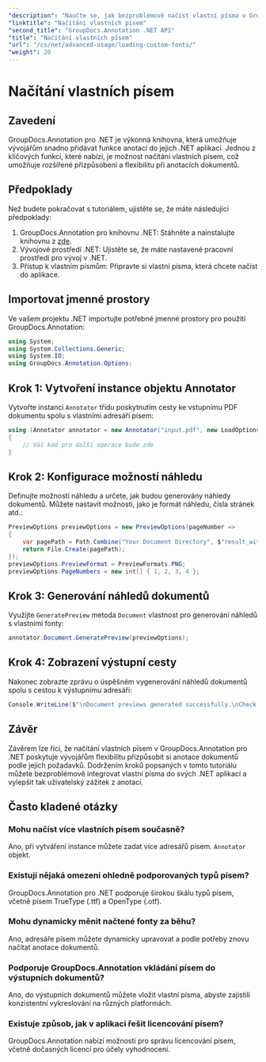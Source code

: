```yaml
---
"description": "Naučte se, jak bezproblémově načíst vlastní písma v GroupDocs.Annotation pro .NET a vylepšit tak anotaci dokumentů. Postupujte podle našich podrobných pokynů pro snadnou integraci."
"linktitle": "Načítání vlastních písem"
"second_title": "GroupDocs.Annotation .NET API"
"title": "Načítání vlastních písem"
"url": "/cs/net/advanced-usage/loading-custom-fonts/"
"weight": 20
---
```


# Načítání vlastních písem

## Zavedení
GroupDocs.Annotation pro .NET je výkonná knihovna, která umožňuje vývojářům snadno přidávat funkce anotací do jejich .NET aplikací. Jednou z klíčových funkcí, které nabízí, je možnost načítání vlastních písem, což umožňuje rozšířené přizpůsobení a flexibilitu při anotacích dokumentů.
## Předpoklady
Než budete pokračovat s tutoriálem, ujistěte se, že máte následující předpoklady:
1. GroupDocs.Annotation pro knihovnu .NET: Stáhněte a nainstalujte knihovnu z [zde](https://releases.groupdocs.com/annotation/net/).
2. Vývojové prostředí .NET: Ujistěte se, že máte nastavené pracovní prostředí pro vývoj v .NET.
3. Přístup k vlastním písmům: Připravte si vlastní písma, která chcete načíst do aplikace.

## Importovat jmenné prostory
Ve vašem projektu .NET importujte potřebné jmenné prostory pro použití GroupDocs.Annotation:
```csharp
using System;
using System.Collections.Generic;
using System.IO;
using GroupDocs.Annotation.Options;
```
## Krok 1: Vytvoření instance objektu Annotator
Vytvořte instanci `Annotator` třídu poskytnutím cesty ke vstupnímu PDF dokumentu spolu s vlastními adresáři písem:
```csharp
using (Annotator annotator = new Annotator("input.pdf", new LoadOptions { FontDirectories = new List<string> { Constants.GetFontDirectory() } }))
{
    // Váš kód pro další operace bude zde
}
```
## Krok 2: Konfigurace možností náhledu
Definujte možnosti náhledu a určete, jak budou generovány náhledy dokumentů. Můžete nastavit možnosti, jako je formát náhledu, čísla stránek atd.:
```csharp
PreviewOptions previewOptions = new PreviewOptions(pageNumber =>
{
    var pagePath = Path.Combine("Your Document Directory", $"result_with_font_{pageNumber}.png");
    return File.Create(pagePath);
});
previewOptions.PreviewFormat = PreviewFormats.PNG;
previewOptions.PageNumbers = new int[] { 1, 2, 3, 4 };
```
## Krok 3: Generování náhledů dokumentů
Využijte `GeneratePreview` metoda `Document` vlastnost pro generování náhledů s vlastními fonty:
```csharp
annotator.Document.GeneratePreview(previewOptions);
```
## Krok 4: Zobrazení výstupní cesty
Nakonec zobrazte zprávu o úspěšném vygenerování náhledů dokumentů spolu s cestou k výstupnímu adresáři:
```csharp
Console.WriteLine($"\nDocument previews generated successfully.\nCheck output in {"Your Document Directory"}.");
```

## Závěr
Závěrem lze říci, že načítání vlastních písem v GroupDocs.Annotation pro .NET poskytuje vývojářům flexibilitu přizpůsobit si anotace dokumentů podle jejich požadavků. Dodržením kroků popsaných v tomto tutoriálu můžete bezproblémově integrovat vlastní písma do svých .NET aplikací a vylepšit tak uživatelský zážitek z anotací.
## Často kladené otázky
### Mohu načíst více vlastních písem současně?
Ano, při vytváření instance můžete zadat více adresářů písem. `Annotator` objekt.
### Existují nějaká omezení ohledně podporovaných typů písem?
GroupDocs.Annotation pro .NET podporuje širokou škálu typů písem, včetně písem TrueType (.ttf) a OpenType (.otf).
### Mohu dynamicky měnit načtené fonty za běhu?
Ano, adresáře písem můžete dynamicky upravovat a podle potřeby znovu načítat anotace dokumentů.
### Podporuje GroupDocs.Annotation vkládání písem do výstupních dokumentů?
Ano, do výstupních dokumentů můžete vložit vlastní písma, abyste zajistili konzistentní vykreslování na různých platformách.
### Existuje způsob, jak v aplikaci řešit licencování písem?
GroupDocs.Annotation nabízí možnosti pro správu licencování písem, včetně dočasných licencí pro účely vyhodnocení.
